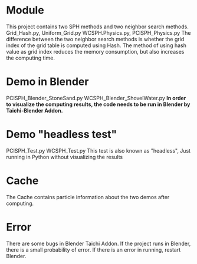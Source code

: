 # Module
This project contains two SPH methods and two neighbor search methods.
Grid_Hash.py, Uniform_Grid.py
WCSPH.Physics.py, PCISPH_Physics.py
The difference between the two neighbor search methods is whether the grid index of the grid table is computed using Hash.
The method of using hash value as grid index reduces the memory consumption, but also increases the computing time.


# Demo in Blender
PCISPH_Blender_StoneSand.py
WCSPH_Blender_ShovelWater.py
**In order to visualize the computing results, the code needs to be run in Blender by Taichi-Blender Addon.**

# Demo "headless test"
PCISPH_Test.py
WCSPH_Test.py
This test is also known as "headless", Just running in Python without visualizing the results

# Cache
The Cache contains particle information about the two demos after computing.

# Error
There are some bugs in Blender Taichi Addon. If the project runs in Blender, there is a small probability of error. 
If there is an error in running, restart Blender.
